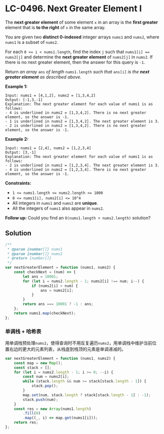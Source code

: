 # LC-0496. Next Greater Element I

The **next greater element** of some element `x` in an array is the **first greater** element that is **to the right** of `x` in the same array.

You are given two **distinct 0-indexed** integer arrays `nums1` and `nums2`, where `nums1` is a subset of `nums2`.

For each `0 <= i < nums1.length`, find the index `j` such that `nums1[i] == nums2[j]` and determine the **next greater element** of `nums2[j]` in `nums2`. If there is no next greater element, then the answer for this query is `-1`.

Return _an array_ `ans` _of length_ `nums1.length` _such that_ `ans[i]` _is the **next greater element** as described above._

**Example 1:**

```
Input: nums1 = [4,1,2], nums2 = [1,3,4,2]
Output: [-1,3,-1]
Explanation: The next greater element for each value of nums1 is as follows:
- 4 is underlined in nums2 = [1,3,4,2]. There is no next greater element, so the answer is -1.
- 1 is underlined in nums2 = [1,3,4,2]. The next greater element is 3.
- 2 is underlined in nums2 = [1,3,4,2]. There is no next greater element, so the answer is -1.
```

**Example 2:**

```
Input: nums1 = [2,4], nums2 = [1,2,3,4]
Output: [3,-1]
Explanation: The next greater element for each value of nums1 is as follows:
- 2 is underlined in nums2 = [1,2,3,4]. The next greater element is 3.
- 4 is underlined in nums2 = [1,2,3,4]. There is no next greater element, so the answer is -1.
```

**Constraints:**

-   `1 <= nums1.length <= nums2.length <= 1000`
-   `0 <= nums1[i], nums2[i] <= 10^4`
-   All integers in `nums1` and `nums2` are **unique**.
-   All the integers of `nums1` also appear in `nums2`.

**Follow up:** Could you find an `O(nums1.length + nums2.length)` solution?

## Solution

```javascript
/**
 * @param {number[]} nums1
 * @param {number[]} nums2
 * @return {number[]}
 */
var nextGreaterElement = function (nums1, nums2) {
    const checkNext = (num) => {
        let ans = 10001;
        for (let i = nums2.length - 1; nums2[i] !== num; i--) {
            if (nums2[i] > num) {
                ans = nums2[i];
            }
        }
        return ans === 10001 ? -1 : ans;
    };
    return nums1.map(checkNext);
};
```

### 单调栈 + 哈希表

用单调栈预处理`nums2`，使得查询时不用反复遍历`nums2`，用单调栈中维护当前位置右边的更大的元素列表，从栈底到栈顶的元素是单调递减的。

```javascript
var nextGreaterElement = function (nums1, nums2) {
    const map = new Map();
    const stack = [];
    for (let i = nums2.length - 1; i >= 0; --i) {
        const num = nums2[i];
        while (stack.length && num >= stack[stack.length - 1]) {
            stack.pop();
        }
        map.set(num, stack.length ? stack[stack.length - 1] : -1);
        stack.push(num);
    }
    const res = new Array(nums1.length)
        .fill(0)
        .map((_, i) => map.get(nums1[i]));
    return res;
};
```
